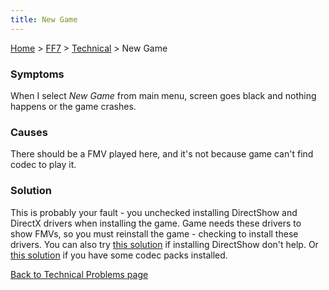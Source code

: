 ```yaml
---
title: New Game
---
```


[Home](../../Main%20Page.md) > [FF7](../../FF7.md) > [Technical](../Technical.md) > New Game

### Symptoms

When I select *New Game* from main menu, screen goes black and nothing
happens or the game crashes.

### Causes

There should be a FMV played here, and it's not because game can't find
codec to play it.

### Solution

This is probably your fault - you unchecked installing DirectShow and
DirectX drivers when installing the game. Game needs these drivers to
show FMVs, so you must reinstall the game - checking to install these
drivers. You can also try [this solution][] if installing DirectShow
don't help. Or [this solution][1] if you have some codec packs
installed.

[Back to Technical Problems page][]

  [this solution]: Movies.md "wikilink"
  [1]: NoMovies.md "wikilink"
  [Back to Technical Problems page]: ../Technical.md "wikilink"
